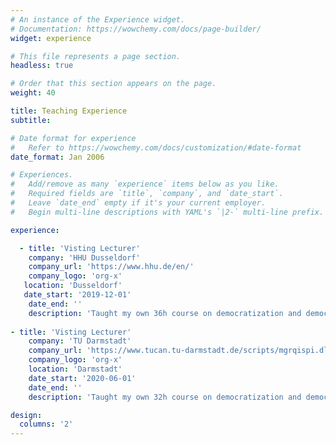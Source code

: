 ```yaml
---
# An instance of the Experience widget.
# Documentation: https://wowchemy.com/docs/page-builder/
widget: experience

# This file represents a page section.
headless: true

# Order that this section appears on the page.
weight: 40

title: Teaching Experience
subtitle:

# Date format for experience
#   Refer to https://wowchemy.com/docs/customization/#date-format
date_format: Jan 2006

# Experiences.
#   Add/remove as many `experience` items below as you like.
#   Required fields are `title`, `company`, and `date_start`.
#   Leave `date_end` empty if it's your current employer.
#   Begin multi-line descriptions with YAML's `|2-` multi-line prefix.

experience:

  - title: 'Visting Lecturer'
    company: 'HHU Dusseldorf'
    company_url: 'https://www.hhu.de/en/'
    company_logo: 'org-x'
   location: 'Dusseldorf'
   date_start: '2019-12-01'
    date_end: ''
    description: 'Taught my own 36h course on democratization and democratic backsliding.'
   
- title: 'Visting Lecturer'
    company: 'TU Darmstadt'
    company_url: 'https://www.tucan.tu-darmstadt.de/scripts/mgrqispi.dll?APPNAME=CampusNet&PRGNAME=COURSEDETAILS&ARGUMENTS=-N000000000000002,-N000036,-N0,-N373765963157111,-N373765963175112,-N0,-N0,-N0'
    company_logo: 'org-x'
    location: 'Darmstadt'
    date_start: '2020-06-01'
    date_end: ''
    description: 'Taught my own 32h course on democratization and democratic backsliding.'

design:
  columns: '2'
---
```

